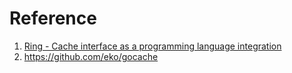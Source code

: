 # Reference

1. [Ring - Cache interface as a programming language integration](https://ring-cache.readthedocs.io/en/stable/)
1. https://github.com/eko/gocache

